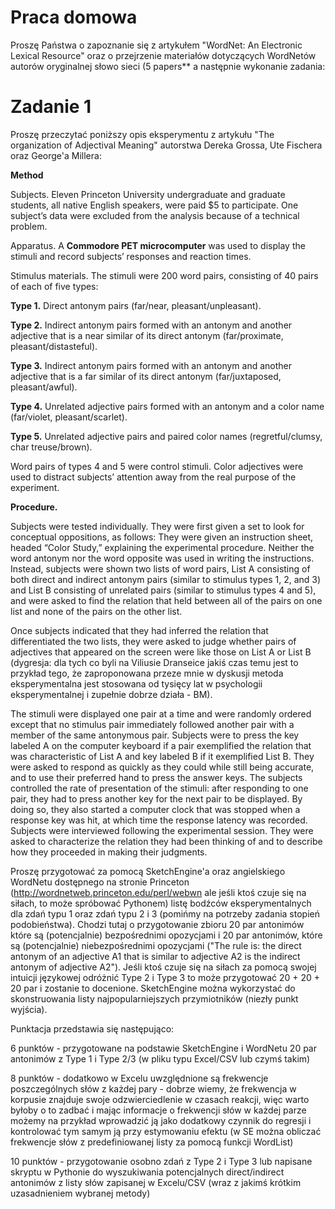 # Praca domowa

Proszę Państwa o zapoznanie się z artykułem "WordNet: An Electronic Lexical Resource" oraz o przejrzenie materiałów dotyczących WordNetów autorów oryginalnej słowo sieci (5 papers** a następnie wykonanie zadania:

# Zadanie 1

Proszę przeczytać poniższy opis eksperymentu z artykułu "The organization of Adjectival Meaning" autorstwa Dereka Grossa, Ute Fischera oraz George'a Millera:

**Method**

Subjects. Eleven Princeton University undergraduate and graduate students, all native English speakers, were paid $5 to participate. One subject’s data were excluded from the analysis because of a technical problem.

Apparatus. A **Commodore PET microcomputer** was used to display the stimuli and record subjects’ responses and reaction times.

Stimulus materials. The stimuli were 200 word pairs, consisting of 40 pairs of each of five types:

**Type 1.** Direct antonym pairs (far/near, pleasant/unpleasant).

**Type 2.** Indirect antonym pairs formed with an antonym and another adjective that is a near similar of its direct antonym (far/proximate, pleasant/distasteful).

**Type 3.** Indirect antonym pairs formed with an antonym and another adjective that is a far similar of its direct antonym (far/juxtaposed, pleasant/awful).

**Type 4.** Unrelated adjective pairs formed with an antonym and a color name (far/violet, pleasant/scarlet).

**Type 5.** Unrelated adjective pairs and paired color names (regretful/clumsy, char treuse/brown).

Word pairs of types 4 and 5 were control stimuli. Color adjectives were used to distract subjects’ attention away from the real purpose of the experiment.

**Procedure.** 

Subjects were tested individually. They were first given a set to look for conceptual oppositions, as follows: They were given an instruction sheet, headed “Color Study,” explaining the experimental procedure. Neither the word antonym nor the word opposite was used in writing the instructions. Instead, subjects were shown two lists of word pairs, List A consisting of both direct and indirect antonym pairs (similar to stimulus types 1, 2, and 3) and List B consisting of unrelated pairs (similar to stimulus types 4 and 5), and were asked to find the relation that held between all of the pairs on one list and none of the pairs on the other list.

Once subjects indicated that they had inferred the relation that differentiated the two lists, they were asked to judge whether pairs of adjectives that appeared on the screen were like those on List A or List B (dygresja: dla tych co byli na Viliusie Dranseice jakiś czas temu jest to przykład tego, że zaproponowana przeze mnie w dyskusji metoda eksperymentalna jest stosowana od tysięcy lat w psychologii eksperymentalnej i zupełnie dobrze działa - BM).

The stimuli were displayed one pair at a time and were randomly ordered except that no stimulus pair immediately followed another pair with a member of the same antonymous pair. Subjects were to press the key labeled A on the computer keyboard if a pair exemplified the relation that was characteristic of List A and key labeled B if it exemplified List B. They were asked to respond as quickly as they could while still being accurate, and to use their preferred hand to press the answer keys. The subjects controlled the rate of presentation of the stimuli: after responding to one pair, they had to press another key for the next pair to be displayed. By doing so, they also started a computer clock that was stopped when a response key was hit, at which time the response latency was recorded. Subjects were interviewed following the experimental session. They were asked to characterize the relation they had been thinking of and to describe how they proceeded in making their judgments.


Proszę przygotować za pomocą SketchEngine'a oraz angielskiego WordNetu dostępnego na stronie Princeton (http://wordnetweb.princeton.edu/perl/webwn ale jeśli ktoś czuje się na siłach, to może spróbować Pythonem) listę bodźców eksperymentalnych dla zdań typu 1 oraz zdań typu 2 i 3 (pomińmy na potrzeby zadania stopień podobieństwa). Chodzi tutaj o przygotowanie zbioru 20 par antonimów które są (potencjalnie) bezpośrednimi opozycjami i 20 par antonimów, które są (potencjalnie) niebezpośrednimi opozycjami ("The rule is: the direct antonym of an adjective A1 that is similar to adjective A2 is the indirect antonym of adjective A2"). Jeśli ktoś czuje się na siłach za pomocą swojej intuicji językowej odróżnić Type 2 i Type 3 to może przygotować 20 + 20 + 20 par i zostanie to docenione. SketchEngine można wykorzystać do skonstruowania listy najpopularniejszych przymiotników (niezły punkt wyjścia).

Punktacja przedstawia się następująco:

6 punktów - przygotowane na podstawie SketchEngine i WordNetu 20 par antonimów z Type 1 i Type 2/3 (w pliku typu Excel/CSV lub czymś takim)

8 punktów - dodatkowo w Excelu uwzględnione są frekwencje poszczególnych słów z każdej pary - dobrze wiemy, że frekwencja w korpusie znajduje swoje odzwierciedlenie w czasach reakcji, więc warto byłoby o to zadbać i mając informacje o frekwencji słów w każdej parze możemy na przykład wprowadzić ją jako dodatkowy czynnik do regresji i kontrolować tym samym ją przy estymowaniu efektu (w SE można obliczać frekwencje słów z predefiniowanej listy za pomocą funkcji WordList)

10 punktów - przygotowanie osobno zdań z Type 2 i Type 3 lub napisane skryptu w Pythonie do wyszukiwania potencjalnych direct/indirect antonimów z listy słów zapisanej w Excelu/CSV (wraz z jakimś krótkim uzasadnieniem wybranej metody)
